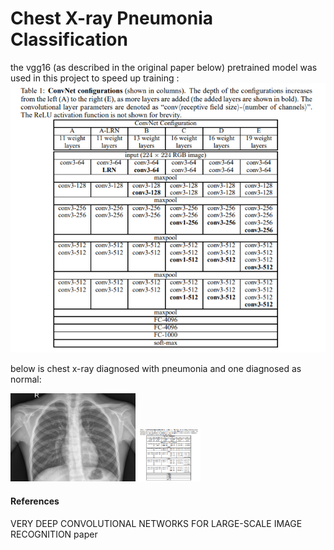 # Chest X-ray Pneumonia Classification

the vgg16 (as described in the original paper below) pretrained model was used in this project to speed up training :
![GitHub Logo](/ReadmeImages/vgg_architecture.PNG)

below is chest x-ray diagnosed with pneumonia and one diagnosed as normal:

<p float="left">
  <img src="/images/NORMAL/IM-0001-0001.jpeg" width="200"  title="NORMAL" />
  <img src="/ReadmeImages/vgg_architecture.PNG" width="100" /> 
</p>

#### References
VERY DEEP CONVOLUTIONAL NETWORKS FOR LARGE-SCALE IMAGE RECOGNITION paper
